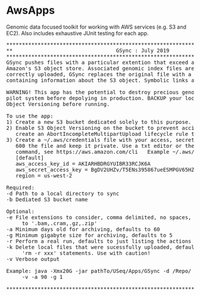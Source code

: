 # AwsApps
Genomic data focused toolkit for working with AWS services (e.g. S3 and EC2). Also includes exhaustive JUnit testing for each app.
<pre>
**************************************************************************************
**                                 GSync : July 2019                                **
**************************************************************************************
GSync pushes files with a particular extention that exceed a given size and age to 
Amazon's S3 object store. Associated genomic index files are also moved. Once 
correctly uploaded, GSync replaces the original file with a local txt placeholder file 
containing information about the S3 object. Symbolic links are ignored.

WARNING! This app has the potential to destroy precious genomic data. TEST IT on a
pilot system before depolying in production. BACKUP your local files and ENABLE S3
Object Versioning before running.

To use the app:
1) Create a new S3 bucket dedicated solely to this purpose. Use it for nothing else.
2) Enable S3 Object Versioning on the bucket to prevent accidental deletion and
   create an AbortIncompleteMultipartUpload lifecycle rule to delete partial uploads.
3) Create a ~/.aws/credentials file with your access, secret, and region info, chmod
   600 the file and keep it private. Use a txt editor or the aws cli configure
   command, see https://aws.amazon.com/cli   Example ~/.aws/credentials file:
   [default]
   aws_access_key_id = AKIARHBDRGYUIBR33RCJK6A
   aws_secret_access_key = BgDV2UHZv/T5ENs395867ueESMPGV65HZMpUQ
   region = us-west-2

Required:
-d Path to a local directory to sync
-b Dediated S3 bucket name

Optional:
-e File extensions to consider, comma delimited, no spaces, case sensitive. Defaults
     to '.bam,.cram,.gz,.zip'
-a Minimum days old for archiving, defaults to 60
-g Minimum gigabyte size for archiving, defaults to 5
-r Perform a real run, defaults to just listing the actions that would be taken
-k Delete local files that were sucessfully uploaded, defaults to just printing
     'rm -r xxx' statements. Use with caution!
-v Verbose output

Example: java -Xmx20G -jar pathTo/USeq/Apps/GSync -d /Repo/ -b hcibioinfo_gsync_repo 
     -v -a 90 -g 1 

**************************************************************************************
</pre>
